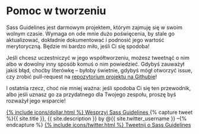 
# Pomoc w tworzeniu

Sass Guidelines jest darmowym projektem, którym zajmuję się w swoim wolnym czasie. Wymaga on ode mnie dużo poświęcenia, by stale go aktualizować, dokładnie dokumentować i podnosić jego wartość merytoryczną. Będzie mi bardzo miło, jeśli Ci się spodoba!

Jeśli chcesz uczestniczyć w jego współtworzeniu, możesz tweetnąć o nim albo w dowolny inny sposób komuś o nim powiedzieć. Gdybyś zauważył jakiś błąd, choćby literówkę – byłoby świetnie, gdybyś mógł otworzyć issue, czy zrobić pull-request na [repozytorium projektu na Githubie](https://github.com/HugoGiraudel/sass-guidelines)!

I ostatnia rzecz, choć nie mniej ważna: jeśli spodoba Ci się ten przewodnik, albo jeśli uznasz go za przydatnego dla Twojego zespołu, proszę byś rozważył jego wsparcie!

<div class="button-wrapper">
  <a href="https://gum.co/sass-guidelines" target="_blank" class="button">
    {% include icons/dollar.html %}
    Wesprzyj Sass Guidelines
  </a>
  {% capture tweet %}{{ site.title }}, {{ site.description }} by @{{ site.twitter_username }} –{% endcapture %}
  <a href="https://twitter.com/share?text={{ tweet | cgi_escape }}&url={{ site.url }}" target="_blank" class="button">
    {% include icons/twitter.html %}
    Tweetnij o Sass Guidelines
  </a>
</div>
